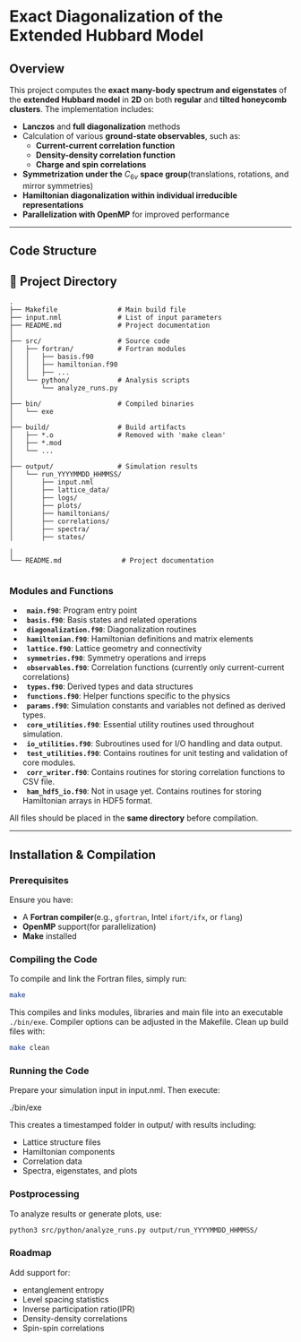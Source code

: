 # **Exact Diagonalization of the Extended Hubbard Model**  

## **Overview**  
This project computes the **exact many-body spectrum and eigenstates** of the **extended Hubbard model** in **2D** on both **regular** and **tilted honeycomb clusters**. The implementation includes:  

- **Lanczos** and **full diagonalization** methods  
- Calculation of various **ground-state observables**, such as:  
  - **Current-current correlation function**  
  - **Density-density correlation function**  
  - **Charge and spin correlations**  
  <!-- Extension to include entanglement entropy, level spacing and inverse partition ratio is under work. -->
- **Symmetrization under the** $C_{6v}$ **space group**(translations, rotations, and mirror symmetries)
- **Hamiltonian diagonalization within individual irreducible representations**  
- **Parallelization with OpenMP** for improved performance  

---

## **Code Structure**  

<!-- 📁 **Project Directory**   -->
<!-- 📂 Extended-Hubbard-model/ ├── 📜 Makefile # Compilation script ├── 📜 main.f90 # Main program ├── 📜 variables.f90 # User-defined parameters ├── 📜 routines.f90 # Core subroutines and functions ├── 📂 output/ # Directory for simulation results └── 📜 README.md # This documentation file -->
## 📁 Project Directory

```text
.
├── Makefile               # Main build file
├── input.nml              # List of input parameters
├── README.md              # Project documentation
│
├── src/                   # Source code
│   ├── fortran/           # Fortran modules
│   │   ├── basis.f90
│   │   ├── hamiltonian.f90
│   │   ├── ...
│   └── python/            # Analysis scripts
│       └── analyze_runs.py
│
├── bin/                   # Compiled binaries
│   └── exe
│
├── build/                 # Build artifacts
│   ├── *.o                # Removed with 'make clean'
│   ├── *.mod
│   └── ...
│
├── output/                # Simulation results 
│   └── run_YYYYMMDD_HHMMSS/
│       ├── input.nml
│       ├── lattice_data/
│       ├── logs/
│       ├── plots/
│       ├── hamiltonians/
│       ├── correlations/
│       ├── spectra/
│       ├── states/

│
└── README.md               # Project documentation
   

```
### **Modules and Functions**  

- **` main.f90`**: Program entry point
- **` basis.f90`**: Basis states and related operations
- **` diagonalization.f90`**: Diagonalization routines
- **` hamiltonian.f90`**: Hamiltonian definitions and matrix elements
- **` lattice.f90`**: Lattice geometry and connectivity
- **` symmetries.f90`**: Symmetry operations and irreps
- **` observables.f90`**: Correlation functions (currently only current-current correlations)
- **` types.f90`**: Derived types and data structures
- **` functions.f90`**: Helper functions specific to the physics
- **` params.f90`**: Simulation constants and variables not defined as derived types.
- **` core_utilities.f90`**: Essential utility routines used throughout simulation.
- **` io_utilities.f90`**: Subroutines used for I/O handling and data output. 
- **` test_utilities.f90`**: Contains routines for unit testing and validation of core modules.
- **` corr_writer.f90`**: Contains routines for storing correlation functions to CSV file.
- **` ham_hdf5_io.f90`**: Not in usage yet. Contains routines for storing Hamiltonian arrays in HDF5 format.


All files should be placed in the **same directory** before compilation.

---

## **Installation & Compilation**  

### **Prerequisites**  
Ensure you have:  
- A **Fortran compiler**(e.g., `gfortran`, Intel `ifort/ifx`, or `flang`)  
- **OpenMP** support(for parallelization)  
- **Make** installed  

### **Compiling the Code**  
To compile and link the Fortran files, simply run:  
```bash
make
```
This compiles and links modules, libraries and main file into an executable `./bin/exe`. Compiler options can be adjusted in the Makefile. Clean up build files with:
```bash
make clean
```

### **Running the Code**  

Prepare your simulation input in input.nml. Then execute:

./bin/exe

This creates a timestamped folder in output/ with results including:

- Lattice structure files
- Hamiltonian components
- Correlation data
- Spectra, eigenstates, and plots

### **Postprocessing** ###

To analyze results or generate plots, use:

```bash
python3 src/python/analyze_runs.py output/run_YYYYMMDD_HHMMSS/
```

### **Roadmap** ###

Add support for:
- entanglement entropy
- Level spacing statistics
- Inverse participation ratio(IPR)
- Density-density correlations
- Spin-spin correlations
